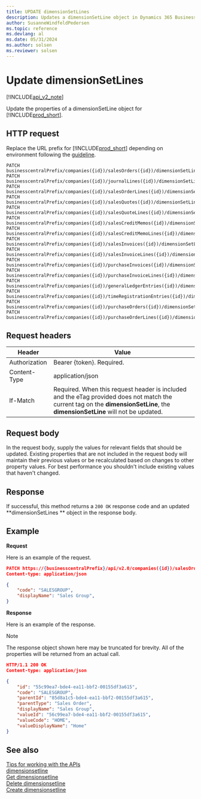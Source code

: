 ```yaml
---
title: UPDATE dimensionSetLines   
description: Updates a dimensionSetLine object in Dynamics 365 Business Central.
author: SusanneWindfeldPedersen
ms.topic: reference
ms.devlang: al
ms.date: 05/31/2024
ms.author: solsen
ms.reviewer: solsen
---
```


# Update dimensionSetLines 

[!INCLUDE[api_v2_note](../../../includes/api_v2_note.md)]

Update the properties of a dimensionSetLine object for [!INCLUDE[prod_short](../../../includes/prod_short.md)].

## HTTP request
Replace the URL prefix for [!INCLUDE[prod_short](../../../includes/prod_short.md)] depending on environment following the [guideline](../../v2.0/endpoints-apis-for-dynamics.md).
```
PATCH businesscentralPrefix/companies({id})/salesOrders({id})/dimensionSetLines({id})
PATCH businesscentralPrefix/companies({id})/journalLines({id})/dimensionSetLines({id})
PATCH businesscentralPrefix/companies({id})/salesOrderLines({id})/dimensionSetLines({id})
PATCH businesscentralPrefix/companies({id})/salesQuotes({id})/dimensionSetLines({id})
PATCH businesscentralPrefix/companies({id})/salesQuoteLines({id})/dimensionSetLines({id})
PATCH businesscentralPrefix/companies({id})/salesCreditMemos({id})/dimensionSetLines({id})
PATCH businesscentralPrefix/companies({id})/salesCreditMemoLines({id})/dimensionSetLines({id})
PATCH businesscentralPrefix/companies({id})/salesInvoices({id})/dimensionSetLines({id})
PATCH businesscentralPrefix/companies({id})/salesInvoiceLines({id})/dimensionSetLines({id})
PATCH businesscentralPrefix/companies({id})/purchaseInvoices({id})/dimensionSetLines({id})
PATCH businesscentralPrefix/companies({id})/purchaseInvoiceLines({id})/dimensionSetLines({id})
PATCH businesscentralPrefix/companies({id})/generalLedgerEntries({id})/dimensionSetLines({id})
PATCH businesscentralPrefix/companies({id})/timeRegistrationEntries({id})/dimensionSetLines({id})
PATCH businesscentralPrefix/companies({id})/purchaseOrders({id})/dimensionSetLines({id})
PATCH businesscentralPrefix/companies({id})/purchaseOrderLines({id})/dimensionSetLines({id})

```

## Request headers

|Header|Value|
|------|-----|
|Authorization |Bearer {token}. Required.|
|Content-Type  |application/json|
|If-Match      |Required. When this request header is included and the eTag provided does not match the current tag on the **dimensionSetLine**, the **dimensionSetLine** will not be updated. |

## Request body
In the request body, supply the values for relevant fields that should be updated. Existing properties that are not included in the request body will maintain their previous values or be recalculated based on changes to other property values. For best performance you shouldn't include existing values that haven't changed.

## Response
If successful, this method returns a ```200 OK``` response code and an updated **dimensionSetLines ** object in the response body.

## Example

**Request**

Here is an example of the request.

```json
PATCH https://{businesscentralPrefix}/api/v2.0/companies({id})/salesOrders({id})/dimensionSetLines({id})
Content-type: application/json

{
    "code": "SALESGROUP",
    "displayName": "Sales Group",
}
```

**Response**

Here is an example of the response. 

> [!NOTE]  
>   The response object shown here may be truncated for brevity. All of the properties will be returned from an actual call.

```json
HTTP/1.1 200 OK
Content-type: application/json

{
    "id": "55c99ea7-bde4-ea11-bbf2-00155df3a615",
    "code": "SALESGROUP",
    "parentId": "85d8a1c5-bde4-ea11-bbf2-00155df3a615",
    "parentType": "Sales Order",
    "displayName": "Sales Group",
    "valueId": "56c99ea7-bde4-ea11-bbf2-00155df3a615",
    "valueCode": "HOME",
    "valueDisplayName": "Home"
}
```


## See also
[Tips for working with the APIs](../../../developer/devenv-connect-apps-tips.md)    
[dimensionsetline](../resources/dynamics_dimensionsetline.md)    
[Get dimensionsetline](dynamics_dimensionsetline_Get.md)    
[Delete dimensionsetline](dynamics_dimensionsetline_Delete.md)    
[Create dimensionsetline](dynamics_dimensionsetline_Create.md)    

